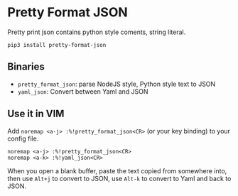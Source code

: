 # Pretty Format JSON

Pretty print json contains python style coments, string literal.

```
pip3 install pretty-format-json
```

## Binaries

* `pretty_format_json`: parse NodeJS style, Python style text to JSON
* `yaml_json`: Convert between Yaml and JSON

## Use it in VIM

Add `noremap <a-j> :%!pretty_format_json<CR>` (or your key binding) to your config file.

```
noremap <a-j> :%!pretty_format_json<CR>
noremap <a-k> :%!yaml_json<CR>
```

When you open a blank buffer, paste the text copied from somewhere into,
then use `Alt+j` to convert to JSON,
use `Alt-k` to convert to Yaml and back to JSON.
